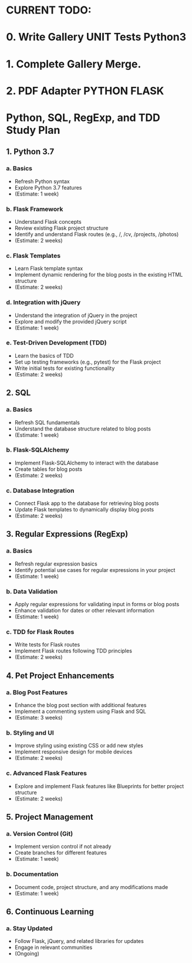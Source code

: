 # CURRENT TODO:
# 0. Write Gallery UNIT Tests Python3 
# 1. Complete Gallery Merge.
# 2. PDF Adapter PYTHON FLASK

# Python, SQL, RegExp, and TDD Study Plan

## 1. Python 3.7

### a. Basics
- Refresh Python syntax
- Explore Python 3.7 features
- (Estimate: 1 week)

### b. Flask Framework
- Understand Flask concepts
- Review existing Flask project structure
- Identify and understand Flask routes (e.g., /, /cv, /projects, /photos)
- (Estimate: 2 weeks)

### c. Flask Templates
- Learn Flask template syntax
- Implement dynamic rendering for the blog posts in the existing HTML structure
- (Estimate: 2 weeks)

### d. Integration with jQuery
- Understand the integration of jQuery in the project
- Explore and modify the provided jQuery script
- (Estimate: 1 week)

### e. Test-Driven Development (TDD)
- Learn the basics of TDD
- Set up testing frameworks (e.g., pytest) for the Flask project
- Write initial tests for existing functionality
- (Estimate: 2 weeks)

## 2. SQL

### a. Basics
- Refresh SQL fundamentals
- Understand the database structure related to blog posts
- (Estimate: 1 week)

### b. Flask-SQLAlchemy
- Implement Flask-SQLAlchemy to interact with the database
- Create tables for blog posts
- (Estimate: 2 weeks)

### c. Database Integration
- Connect Flask app to the database for retrieving blog posts
- Update Flask templates to dynamically display blog posts
- (Estimate: 2 weeks)

## 3. Regular Expressions (RegExp)

### a. Basics
- Refresh regular expression basics
- Identify potential use cases for regular expressions in your project
- (Estimate: 1 week)

### b. Data Validation
- Apply regular expressions for validating input in forms or blog posts
- Enhance validation for dates or other relevant information
- (Estimate: 1 week)

### c. TDD for Flask Routes
- Write tests for Flask routes
- Implement Flask routes following TDD principles
- (Estimate: 2 weeks)

## 4. Pet Project Enhancements

### a. Blog Post Features
- Enhance the blog post section with additional features
- Implement a commenting system using Flask and SQL
- (Estimate: 3 weeks)

### b. Styling and UI
- Improve styling using existing CSS or add new styles
- Implement responsive design for mobile devices
- (Estimate: 2 weeks)

### c. Advanced Flask Features
- Explore and implement Flask features like Blueprints for better project structure
- (Estimate: 2 weeks)

## 5. Project Management

### a. Version Control (Git)
- Implement version control if not already
- Create branches for different features
- (Estimate: 1 week)

### b. Documentation
- Document code, project structure, and any modifications made
- (Estimate: 1 week)

## 6. Continuous Learning

### a. Stay Updated
- Follow Flask, jQuery, and related libraries for updates
- Engage in relevant communities
- (Ongoing)
